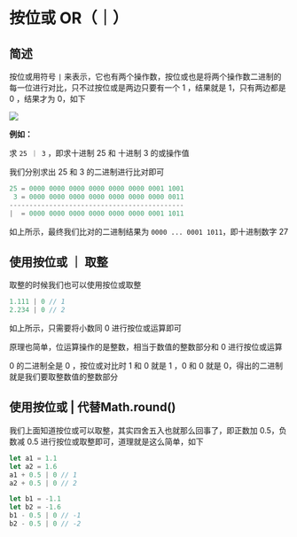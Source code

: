 # 按位或 OR（｜）

## 简述

按位或用符号 `|` 来表示，它也有两个操作数，按位或也是将两个操作数二进制的每一位进行对比，只不过按位或是两边只要有一个 1 ，结果就是 1，只有两边都是 0 ，结果才为 0，如下

![](https://qiniu.isboyjc.com/PictureBed/other/image-20201122171909201.png)



**例如：** 

求 `25 ｜ 3` ，即求十进制 25 和 十进制 3 的或操作值

我们分别求出 25 和 3 的二进制进行比对即可

```js
25 = 0000 0000 0000 0000 0000 0000 0001 1001
 3 = 0000 0000 0000 0000 0000 0000 0000 0011
--------------------------------------------
|  = 0000 0000 0000 0000 0000 0000 0001 1011
```

如上所示，最终我们比对的二进制结果为 `0000 ... 0001 1011`，即十进制数字 27



## 使用按位或 ｜ 取整

取整的时候我们也可以使用按位或取整

```js
1.111 | 0 // 1
2.234 | 0 // 2
```

如上所示，只需要将小数同 0 进行按位或运算即可

原理也简单，位运算操作的是整数，相当于数值的整数部分和 0 进行按位或运算

0 的二进制全是 0 ，按位或对比时 1 和 0 就是 1 ，0 和 0 就是 0，得出的二进制就是我们要取整数值的整数部分



## 使用按位或 | 代替Math.round()

我们上面知道按位或可以取整，其实四舍五入也就那么回事了，即正数加 0.5，负数减 0.5 进行按位或取整即可，道理就是这么简单，如下

```js
let a1 = 1.1
let a2 = 1.6
a1 + 0.5 | 0 // 1
a2 + 0.5 | 0 // 2

let b1 = -1.1
let b2 = -1.6
b1 - 0.5 | 0 // -1
b2 - 0.5 | 0 // -2
```